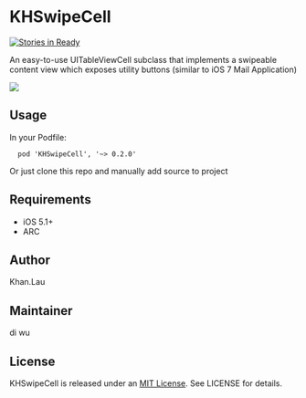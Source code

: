 # KHSwipeCell

[![Stories in Ready](https://badge.waffle.io/weekwood/KHSwipeCell.png?label=ready&title=Ready)](https://waffle.io/weekwood/KHSwipeCell)

An easy-to-use UITableViewCell subclass that implements a swipeable content view which exposes utility buttons (similar to iOS 7 Mail Application)

![](https://raw.githubusercontent.com/weekwood/KHSwipeCell/master/gif/KHSwipeCell.gif)

## Usage

In your Podfile:
```
  pod 'KHSwipeCell', '~> 0.2.0'
```
Or just clone this repo and manually add source to project

## Requirements
* iOS 5.1+
* ARC

## Author

Khan.Lau

## Maintainer

di wu

## License
KHSwipeCell is released under an [MIT License](http://opensource.org/licenses/MIT). See LICENSE for details.
